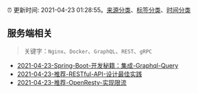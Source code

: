 :alarm_clock: 更新时间: 2021-04-23 01:28:55。[来源分类](../README.md)、[标签分类](../TAGS.md)、[时间分类](../TIMELINE.md)

## 服务端相关


> 关键字：`Nginx`、`Docker`、`GraphQL`、`REST`、`gRPC`



- [2021-04-23-Spring-Boot-开发秘籍：集成-Graphql-Query](https://toutiao.io/k/rsrt60z) 
- [2021-04-23-推荐-RESTful-API-设计最佳实践](https://toutiao.io/k/4zqz7k1) 
- [2021-04-23-推荐-OpenResty-实现限流](https://toutiao.io/k/syxnrph) 